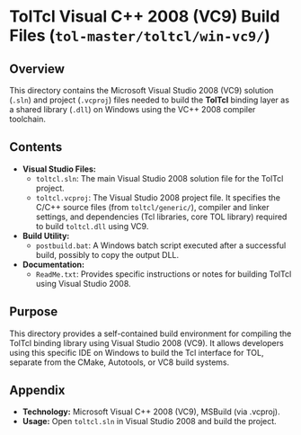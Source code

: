 # TolTcl Visual C++ 2008 (VC9) Build Files (`tol-master/toltcl/win-vc9/`)

## Overview

This directory contains the Microsoft Visual Studio 2008 (VC9) solution (`.sln`) and project (`.vcproj`) files needed to build the **TolTcl** binding layer as a shared library (`.dll`) on Windows using the VC++ 2008 compiler toolchain.

## Contents

- **Visual Studio Files:**
    - `toltcl.sln`: The main Visual Studio 2008 solution file for the TolTcl project.
    - `toltcl.vcproj`: The Visual Studio 2008 project file. It specifies the C/C++ source files (from `toltcl/generic/`), compiler and linker settings, and dependencies (Tcl libraries, core TOL library) required to build `toltcl.dll` using VC9.
- **Build Utility:**
    - `postbuild.bat`: A Windows batch script executed after a successful build, possibly to copy the output DLL.
- **Documentation:**
    - `ReadMe.txt`: Provides specific instructions or notes for building TolTcl using Visual Studio 2008.

## Purpose

This directory provides a self-contained build environment for compiling the TolTcl binding library using Visual Studio 2008 (VC9). It allows developers using this specific IDE on Windows to build the Tcl interface for TOL, separate from the CMake, Autotools, or VC8 build systems.

## Appendix

- **Technology:** Microsoft Visual C++ 2008 (VC9), MSBuild (via .vcproj).
- **Usage:** Open `toltcl.sln` in Visual Studio 2008 and build the project. 